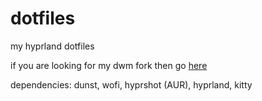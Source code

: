# dotfiles
my hyprland dotfiles

if you are looking for my dwm fork then go [here](https://github.com/AsmLuna/suckless)

dependencies: dunst, wofi, hyprshot (AUR), hyprland, kitty
